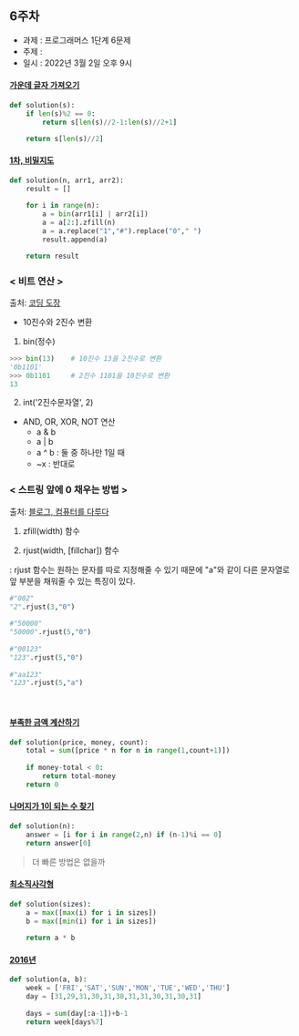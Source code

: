 ## 6주차
* 과제 : 프로그래머스 1단계 6문제
* 주제 : 
* 일시 : 2022년 3월 2일 오후 9시

#### [가운데 글자 가져오기](https://programmers.co.kr/learn/courses/30/lessons/12903)
```python
def solution(s):
    if len(s)%2 == 0:
        return s[len(s)//2-1:len(s)//2+1]

    return s[len(s)//2]
```

#### [1차, 비밀지도](https://programmers.co.kr/learn/courses/30/lessons/17681)
```python
def solution(n, arr1, arr2):
    result = []
    
    for i in range(n):
        a = bin(arr1[i] | arr2[i])
        a = a[2:].zfill(n)
        a = a.replace("1","#").replace("0"," ")
        result.append(a)

    return result
```

### < 비트 연산 >
출처: [코딩 도장](https://dojang.io/mod/page/view.php?id=2460)

* 10진수와 2진수 변환
1. bin(정수)
```python
>>> bin(13)    # 10진수 13을 2진수로 변환
'0b1101'
>>> 0b1101     # 2진수 1101을 10진수로 변환
13
```
2. int('2진수문자열', 2)

* AND, OR, XOR, NOT 연산
   * a & b
   * a | b
   * a ^ b : 둘 중 하나만 1일 때
   * ~x : 반대로

### < 스트링 앞에 0 채우는 방법 >
출처: [블로그, 컴퓨터를 다루다](https://kkamikoon.tistory.com/136)
1. zfill(width) 함수

2. rjust(width, [fillchar]) 함수

: rjust 함수는 원하는 문자를 따로 지정해줄 수 있기 때문에 "a"와 같이 다른 문자열로 앞 부분을 채워줄 수 있는 특징이 있다.
```python
#"002"
"2".rjust(3,"0")
 
#"50000"
"50000".rjust(5,"0")
 
#"00123"
"123".rjust(5,"0")
 
#"aa123"
"123".rjust(5,"a")
```

<br>

#### [부족한 금액 계산하기](https://programmers.co.kr/learn/courses/30/lessons/82612)
```python
def solution(price, money, count):
    total = sum([price * n for n in range(1,count+1)])
    
    if money-total < 0:
        return total-money
    return 0
```

#### [나머지가 1이 되는 수 찾기](https://programmers.co.kr/learn/courses/30/lessons/87389)
```python
def solution(n):
    answer = [i for i in range(2,n) if (n-1)%i == 0]
    return answer[0]
```
> 더 빠른 방법은 없을까

#### [최소직사각형](https://programmers.co.kr/learn/courses/30/lessons/86491)
```python
def solution(sizes):
    a = max([max(i) for i in sizes])
    b = max([min(i) for i in sizes])
        
    return a * b
```

#### [2016년](https://programmers.co.kr/learn/courses/30/lessons/12901)
```python
def solution(a, b):
    week = ['FRI','SAT','SUN','MON','TUE','WED','THU']
    day = [31,29,31,30,31,30,31,31,30,31,30,31]
    
    days = sum(day[:a-1])+b-1
    return week[days%7]
```